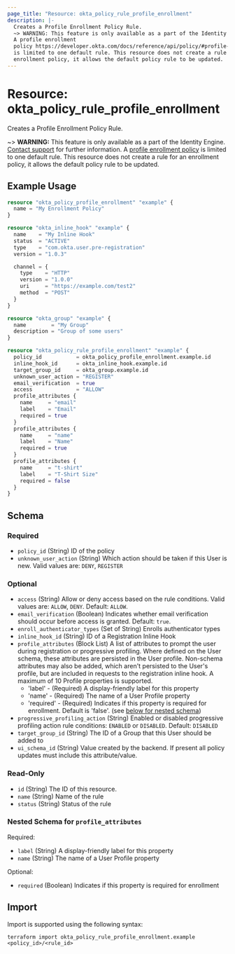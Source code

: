```yaml
---
page_title: "Resource: okta_policy_rule_profile_enrollment"
description: |-
  Creates a Profile Enrollment Policy Rule.
  ~> WARNING: This feature is only available as a part of the Identity Engine. Contact support mailto:dev-inquiries@okta.com for further information.
  A profile enrollment
  policy https://developer.okta.com/docs/reference/api/policy/#profile-enrollment-policy
  is limited to one default rule. This resource does not create a rule for an
  enrollment policy, it allows the default policy rule to be updated.
---
```


# Resource: okta_policy_rule_profile_enrollment

Creates a Profile Enrollment Policy Rule.
		
~> **WARNING:** This feature is only available as a part of the Identity Engine. [Contact support](mailto:dev-inquiries@okta.com) for further information.
A [profile enrollment
policy](https://developer.okta.com/docs/reference/api/policy/#profile-enrollment-policy)
is limited to one default rule. This resource does not create a rule for an
enrollment policy, it allows the default policy rule to be updated.

## Example Usage

```terraform
resource "okta_policy_profile_enrollment" "example" {
  name = "My Enrollment Policy"
}

resource "okta_inline_hook" "example" {
  name    = "My Inline Hook"
  status  = "ACTIVE"
  type    = "com.okta.user.pre-registration"
  version = "1.0.3"

  channel = {
    type    = "HTTP"
    version = "1.0.0"
    uri     = "https://example.com/test2"
    method  = "POST"
  }
}

resource "okta_group" "example" {
  name        = "My Group"
  description = "Group of some users"
}

resource "okta_policy_rule_profile_enrollment" "example" {
  policy_id           = okta_policy_profile_enrollment.example.id
  inline_hook_id      = okta_inline_hook.example.id
  target_group_id     = okta_group.example.id
  unknown_user_action = "REGISTER"
  email_verification  = true
  access              = "ALLOW"
  profile_attributes {
    name     = "email"
    label    = "Email"
    required = true
  }
  profile_attributes {
    name     = "name"
    label    = "Name"
    required = true
  }
  profile_attributes {
    name     = "t-shirt"
    label    = "T-Shirt Size"
    required = false
  }
}
```

<!-- schema generated by tfplugindocs -->
## Schema

### Required

- `policy_id` (String) ID of the policy
- `unknown_user_action` (String) Which action should be taken if this User is new. Valid values are: `DENY`, `REGISTER`

### Optional

- `access` (String) Allow or deny access based on the rule conditions. Valid values are: `ALLOW`, `DENY`. Default: `ALLOW`.
- `email_verification` (Boolean) Indicates whether email verification should occur before access is granted. Default: `true`.
- `enroll_authenticator_types` (Set of String) Enrolls authenticator types
- `inline_hook_id` (String) ID of a Registration Inline Hook
- `profile_attributes` (Block List) A list of attributes to prompt the user during registration or progressive profiling. Where defined on the User schema, these attributes are persisted in the User profile. Non-schema attributes may also be added, which aren't persisted to the User's profile, but are included in requests to the registration inline hook. A maximum of 10 Profile properties is supported.
	- 'label' - (Required) A display-friendly label for this property
	- 'name' - (Required) The name of a User Profile property
	- 'required' - (Required) Indicates if this property is required for enrollment. Default is 'false'. (see [below for nested schema](#nestedblock--profile_attributes))
- `progressive_profiling_action` (String) Enabled or disabled progressive profiling action rule conditions: `ENABLED` or `DISABLED`. Default: `DISABLED`
- `target_group_id` (String) The ID of a Group that this User should be added to
- `ui_schema_id` (String) Value created by the backend. If present all policy updates must include this attribute/value.

### Read-Only

- `id` (String) The ID of this resource.
- `name` (String) Name of the rule
- `status` (String) Status of the rule

<a id="nestedblock--profile_attributes"></a>
### Nested Schema for `profile_attributes`

Required:

- `label` (String) A display-friendly label for this property
- `name` (String) The name of a User Profile property

Optional:

- `required` (Boolean) Indicates if this property is required for enrollment

## Import

Import is supported using the following syntax:

```shell
terraform import okta_policy_rule_profile_enrollment.example <policy_id>/<rule_id>
```
